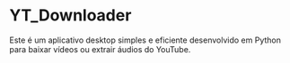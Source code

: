 # YT_Downloader
Este é um aplicativo desktop simples e eficiente desenvolvido em Python para baixar vídeos ou extrair áudios do YouTube.
